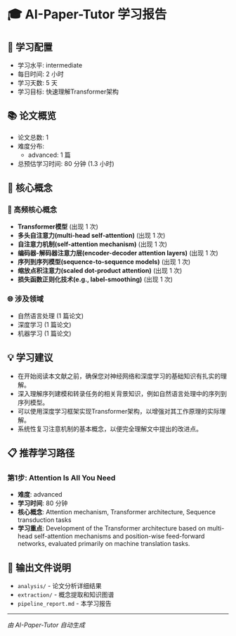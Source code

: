 # 🎓 AI-Paper-Tutor 学习报告

## 👤 学习配置
- 学习水平: intermediate
- 每日时间: 2 小时
- 学习天数: 5 天
- 学习目标: 快速理解Transformer架构

## 📚 论文概览
- 论文总数: 1
- 难度分布:
  - advanced: 1 篇
- 总预估学习时间: 80 分钟 (1.3 小时)

## 🧠 核心概念
### 🎯 高频核心概念
- **Transformer模型** (出现 1 次)
- **多头自注意力(multi-head self-attention)** (出现 1 次)
- **自注意力机制(self-attention mechanism)** (出现 1 次)
- **编码器-解码器注意力层(encoder-decoder attention layers)** (出现 1 次)
- **序列到序列模型(sequence-to-sequence models)** (出现 1 次)
- **缩放点积注意力(scaled dot-product attention)** (出现 1 次)
- **损失函数正则化技术(e.g., label-smoothing)** (出现 1 次)

### 🌐 涉及领域
- 自然语言处理 (1 篇论文)
- 深度学习 (1 篇论文)
- 机器学习 (1 篇论文)

## 💡 学习建议
- 在开始阅读本文献之前，确保您对神经网络和深度学习的基础知识有扎实的理解。
- 深入理解序列建模和转录任务的相关背景知识，例如自然语言处理中的序列到序列模型。
- 可以使用深度学习框架实现Transformer架构，以增强对其工作原理的实际理解。
- 系统性复习注意机制的基本概念，以便完全理解文中提出的改进点。

## 📋 推荐学习路径
### 第1步: Attention Is All You Need
- **难度**: advanced
- **学习时间**: 80 分钟
- **核心概念**: Attention mechanism, Transformer architecture, Sequence transduction tasks
- **学习重点**: Development of the Transformer architecture based on multi-head self-attention mechanisms and position-wise feed-forward networks, evaluated primarily on machine translation tasks.

## 📁 输出文件说明
- `analysis/` - 论文分析详细结果
- `extraction/` - 概念提取和知识图谱
- `pipeline_report.md` - 本学习报告

---
*由 AI-Paper-Tutor 自动生成*
